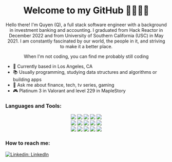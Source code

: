 <h1 align='center'>
  Welcome to my GitHub 👋🧑🏻‍💻
</h1>

<p align='center'>
  Hello there! I'm Quyen (Q), a full stack software engineer with a background in investment banking and accounting. I graduated from Hack Reactor in December 2022 and from University of Southern California (USC) in May 2021. I am constantly fascinated by our world, the people in it, and striving to make it a better place.
</p>

<p align="center" width=100%>When I'm not coding, you can find me probably still coding</p>

- 📍 Currently based in Los Angeles, CA
- 📚 Usually programming, studying data structures and algorithms or building apps
- 💬 Ask me about finance, tech, tv series, gaming
- 🎮 Platinum 3 in Valorant and level 229 in MapleStory

### Languages and Tools:

<div align='center' width=100% margin-bottom:2px>
  <img src="https://img.shields.io/badge/JavaScript-F7DF1E.svg?style=for-the-badge&logo=JavaScript&logoColor=black" />
  <img src="https://img.shields.io/badge/Typescript-3178C6?style=for-the-badge&logo=typescript&logoColor=61DAFB" />
  <img src="https://img.shields.io/badge/Python-3776AB.svg?style=for-the-badge&logo=Python&logoColor=white"/>
  <img src="https://img.shields.io/badge/java-%23ED8B00.svg?style=for-the-badge&logo=java&logoColor=white"/>
  <img src="https://img.shields.io/badge/C++-00599C.svg?style=for-the-badge&logo=C++&logoColor=white"/>
</div>

<div align="center" width=100%>
  <img src="https://img.shields.io/badge/React-20232A?style=for-the-badge&logo=react&logoColor=61DAFB" />
  <img src="https://img.shields.io/badge/HTML5-E34F26.svg?style=for-the-badge&logo=HTML5&logoColor=white" />
  <img src="https://img.shields.io/badge/CSS3-1572B6.svg?style=for-the-badge&logo=CSS3&logoColor=white" />
  <img src="https://img.shields.io/badge/Tailwind%20CSS-06B6D4.svg?style=for-the-badge&logo=Tailwind-CSS&logoColor=white" />
  <img src="https://img.shields.io/badge/Webpack-8DD6F9.svg?style=for-the-badge&logo=Webpack&logoColor=black" />
</div>

<div align="center" width=100%>
  <img src="https://img.shields.io/badge/Express.js-000000?style=for-the-badge&logo=express&logoColor=white" />
  <img src="https://img.shields.io/badge/Node.js-339933?style=for-the-badge&logo=nodedotjs&logoColor=white" />
  <img src="https://img.shields.io/badge/MySQL-005C84?style=for-the-badge&logo=mysql&logoColor=white" />
  <img src="https://img.shields.io/badge/PostgreSQL-316192?style=for-the-badge&logo=postgresql&logoColor=white" />
  <img src="https://img.shields.io/badge/MongoDB-4EA94B?style=for-the-badge&logo=mongodb&logoColor=white" />
</div>

### How to reach me:
[![Linkedin: LinkedIn](https://img.shields.io/badge/linkedin-%230077B5.svg?style=for-the-badge&logo=linkedin&logoColor=white)](https://www.linkedin.com/in/quyenduhoang/)



<!--
**quyencodes/quyencodes** is a ✨ _special_ ✨ repository because its `README.md` (this file) appears on your GitHub profile.

Here are some ideas to get you started:

- 🔭 I’m currently working on ...
- 🌱 I’m currently learning ...
- 👯 I’m looking to collaborate on ...
- 🤔 I’m looking for help with ...
- 💬 Ask me about ...
- 📫 How to reach me: ...
- 😄 Pronouns: ...
- ⚡ Fun fact: ...
-->
